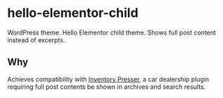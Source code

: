 # hello-elementor-child
WordPress theme. Hello Elementor child theme. Shows full post content instead of excerpts.

## Why

Achieves compatibility with [Inventory Presser](https://inventorypresser.com), a car dealership plugin requiring full post contents be shown in archives and search results.